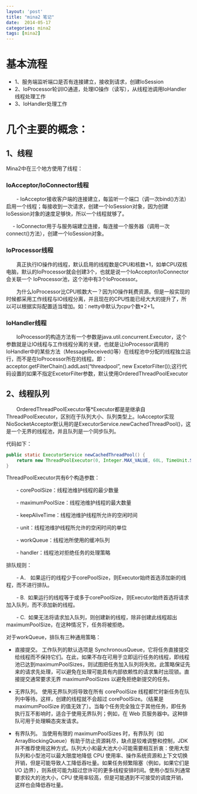 ```yaml
---
layout: 'post'
title: "mina2 笔记"
date:  2014-05-17
categories: mina2 
tags: [mina2]
---
```


# 基本流程

- 1、服务端监听端口是否有连接建立，接收到请求，创建IoSession
- 2、IoProcessor轮训IO通道，处理IO操作（读写），从线程池调用IoHandler线程处理工作
- 3、IoHandler处理工作

# 几个主要的概念：

## 1、线程

Mina2中在三个地方使用了线程：

### IoAcceptor/IoConnector线程
　　- IoAcceptor接收客户端的连接建立，每监听一个端口（调一次bind()方法）启用一个线程；每接收到一次请求，创建一个IoSession对象，因为创建IoSession对象的速度足够快，所以一个线程就够了。

　 - IoConnector用于与服务端建立连接，每连接一个服务器（调用一次connect()方法），创建一个IoSession对象。

### IoProcessor线程

　　真正执行IO操作的线程，默认启用的线程数是CPU和核数+1，如单CPU双核电脑，默认的IoProcessor就会创建3个，也就是说一个IoAcceptor/IoConnector会关联一个 IoProcessor池，这个池中有3个IoProcessor。

　　为什么IoProcessor比CPU核数大一？因为IO操作耗费资源。但是一般实现的时候都采用工作线程与IO线程分离，并且现在的CPU性能已经大大的提升了，所以可以根据实际配置适当增加。如：netty中默认为cpu个数*2+1。

### IoHandler线程
　　IoProcessor的构造方法有一个参数是java.util.concurrent.Executor，这个参数就是让IO线程与工作线程分离的关键，也就是让IoProcessor调用的IoHandler中的某些方法（MessageReceived()等）在线程池中分配的线程独立运行，而不是在IoProcessor所在的线程。即：acceptor.getFilterChain().addLast(“threadpool”, new ExcetorFilter());这行代码设置的如果不指定ExcetorFilter参数，默认使用OrderedThreadPoolExecutor



## 2、线程队列

　　OrderedThreadPoolExecutor等*Executor都是是继承自ThreadPoolExecutor，区别在于队列大小、队列类型上。IoAcceptor实现NioSocketAcceptor默认用的是ExecutorService.newCachedThreadPool()，这是一个无界的线程池，并且队列是一个同步队列。

代码如下：

```java
public static ExecutorService newCachedThreadPool() { 
    return new ThreadPoolExecutor(0, Integer.MAX_VALUE, 60L, TimeUnit.SECONDS, new SynchronousQueue<Runnable>()); 
}
```

ThreadPoolExecutor共有6个构造参数：

　　- corePoolSize：线程池维护线程的最少数量

　　- maximumPoolSize：线程池维护线程的最大数量

　　- keepAliveTime：线程池维护线程所允许的空闲时间

　　- unit：线程池维护线程所允许的空闲时间的单位

　　- workQueue：线程池所使用的缓冲队列

　　- handler：线程池对拒绝任务的处理策略

排队规则：

　　- A． 如果运行的线程少于corePoolSize，则Executor始终首选添加新的线程，而不进行排队。

　　- B.  如果运行的线程等于或多于corePoolSize，则Executor始终首选将请求加入队列，而不添加新的线程。

　　- C.  如果无法将请求加入队列，则创建新的线程，除非创建此线程超出maximumPoolSize，在这种情况下，任务将被拒绝。



对于workQueue，排队有三种通用策略：

- 直接提交。
工作队列的默认选项是 SynchronousQueue，它将任务直接提交给线程而不保持它们。在此，如果不存在可用于立即运行任务的线程，即线程池已达到maximumPoolSizes，则试图把任务加入队列将失败。此策略保证先来的请求先处理，可以避免在处理可能具有内部依赖性的请求集时出现锁。直接提交通常要求无界 maximumPoolSizes 以避免拒绝新提交的任务。

- 无界队列。
使用无界队列将导致在所有 corePoolSize 线程都忙时新任务在队列中等待。这样，创建的线程就不会超过 corePoolSize。（结果是maximumPoolSize 的值无效了）。当每个任务完全独立于其他任务，即任务执行互不影响时，适合于使用无界队列；例如，在 Web 页服务器中。这种排队可用于处理瞬态突发请求。

- 有界队列。
当使用有限的 maximumPoolSizes 时，有界队列（如 ArrayBlockingQueue）有助于防止资源耗尽，缺点是较难调整和控制，JDK并不推荐使用这种方式。队列大小和最大池大小可能需要相互折衷：使用大型队列和小型池可以最大限度地降低 CPU 使用率、操作系统资源和上下文切换开销，但是可能导致人工降低吞吐量。如果任务频繁阻塞（例如，如果它们是 I/O 边界），则系统可能为超过您许可的更多线程安排时间。使用小型队列通常要求较大的池大小，CPU 使用率较高，但是可能遇到不可接受的调度开销，这样也会降低吞吐量。
